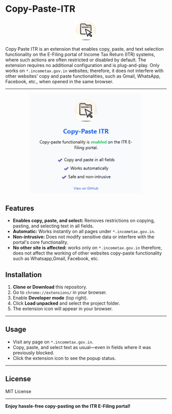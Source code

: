 # Copy-Paste-ITR

<p align="center">
    <img src="icons/icon128.png" alt="Copy-Paste ITR Icon" width="64" />
</p>

Copy Paste ITR is an extension that enables copy, paste, and text selection functionality on the E-Filing portal of Income Tax Return (ITR) systems, where such actions are often restricted or disabled by default. The extension requires no additional configuration and is plug-and-play. Only works on `*.incometax.gov.in` websites; therefore, it does not interfere with other websites' copy and paste functionalities, such as Gmail, WhatsApp, Facebook, etc., when opened in the same browser.

---
<p align="center">
    <img src="assets/popup.png" alt="Copy-Paste-ITR Extension Popup Screenshot" width="350" />
</p>

## Features

- **Enables copy, paste, and select:** Removes restrictions on copying, pasting, and selecting text in all fields.
- **Automatic:** Works instantly on all pages under `*.incometax.gov.in`.
- **Non-intrusive:** Does not modify sensitive data or interfere with the portal's core functionality.
- **No other site is affected:** works only on `*.incometax.gov.in` therefore, does not affect the working of other websites copy-paste functionality such as Whatsapp,Gmail, Facebook, etc.


## Installation

1. **Clone or Download** this repository.
2. Go to `chrome://extensions/` in your browser.
3. Enable **Developer mode** (top right).
4. Click **Load unpacked** and select the project folder.
5. The extension icon will appear in your browser.

---

## Usage

- Visit any page on `*.incometax.gov.in`.
- Copy, paste, and select text as usual—even in fields where it was previously blocked.
- Click the extension icon to see the popup status.

---

## License

MIT License

---

**Enjoy hassle-free copy-pasting on the ITR E-Filing portal!**
